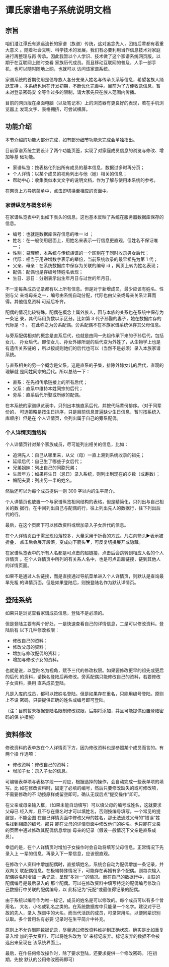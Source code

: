 # 谭氏家谱电子系统说明文档

## 宗旨

咱们澄江谭氏有源远流长的家谱（族谱）传统，这对追念先人，团结后辈都有着重大意义
。随着社会文明、科学技术的发展，我们有必要利用当作信息技术对家庭进行再整理与再
传承。因此我暂以个人学识、技术做了这个家谱系统网页版，以期于在互联网上随时查看
家族历代成员。而且移动互联网的普及，人手一部手机，也可以随时随地上网，也就可以
访问该家谱系统。

家谱系统的首期使用是倡导族人各分支录入姓名与传承关系等信息，希望各族人踊跃支持
。本系统也尚在开发初期，不断优化完善中。目前为了方便收录信息，暂未对登录密码安
全等作过多的限制，请大家先只在族人范围内传播。

目前的网页版在桌面电脑（以及笔记本）上的浏览器有更良好的表现，若在手机浏览器上
发现文字、表格拥挤，可尝试横屏。

## 功能介绍

本节介绍的功能大部分完成，如有部分细节功能未完成会单独指出。

目前家谱系统主要设计了两个功能页签，实现了对家庭成员信息的浏览与修改、增加等基
础功能。

* 家谱纵览：按表格化列出所有成员的基本信息，数据过多时再分页；
* 个人详情：以某个成员的视角列出与他（她）相关的信息；
* 帮助中心：收集类似本文文字的说明文档，作为了解与使用本系统的参考。

在网页上方导航菜单中，点击即切换至相应的页面中。

### 家谱纵览与概念说明

在家谱纵览表中列出如下表头的信息，这也基本反映了系统在服务器数据库保存的信息。

* 编号：也就是数据库保存信息的唯一 id ；
* 姓名：在一般使用层面上，用姓名来表示一行信息更直观，但姓名不保证唯一；
* 性别：易理解，本系统与传统族谱的一个区别在于同时收录男女后代；
* 代际：相当于用递增数字表示的辈份，当前系统收录的最早祖先为第 1 代；
* 父亲、母亲：在系统数据库中保存为关联的编号 id ，网页上转为姓名表现；
* 配偶：配偶也是存编号转姓名表现；
* 生日、忌日：分别表示出生年月日与过世的年月日。

不一定每条成员记录都有以上所有信息。但是对于新增成员，最少应该有姓名、性别与父
亲或母亲之一，编号由系统自动分配，代际也由父亲或母亲关系计算而得。其他信息资料
可延后补齐。

配偶的情况比较特殊。配偶在概念上属外族人，因与本族的关系也在系统中保存为一条记
录，其代际用负数以示区分。比如第 3 代子孙娶的妻子，她在数据库存的代际是 -3 。
在此称之为旁系配偶。旁系配偶不在本族家谱系统保存其父母信息。

与旁系配偶相对的概念是直系后代，也就是由同一先祖传承下来的子孙后代，包括女儿、
孙女后代。即使女儿、孙女外嫁所诞的后代变为外姓了，从生物学上也是有遗传关系链的
，所以按规则她们的后代也可以（当然不是必须）录入本族家谱系统。

与直系相关的另一个概念是父系，这是直系的子集，排除外嫁女儿的后代，直观的理解就
是同姓同宗的后代。所以总结一下：

* 直系：在先祖传承链接上的所有后代；
* 父系：直系中维持本姓同宗的后代；
* 旁系：直系后代所娶或所嫁的配偶。

在本系统的家谱纵览表中，只列出本族直系后代，并按代际辈份排序。（对于同辈份的，
可选策略是按生日排序，只是目前信息普遍缺少生日信息，暂时按系统入库顺序）但是在
个人详情页，会列出属于自己的旁系配偶。

### 个人详情页面结构

个人详情页针对某个家族成员，尽可能列出相关的信息，比如：

* 追溯先人：自己从哪里来，从父（母）一直上溯到系统收录的祖先；
* 延续后代：自己生了哪些子女后代；
* 兄弟姐妹：列出自己的同胞兄弟；
* 生辰年方：如果将生日（忌日）录入系统，则列出到现在的岁数（或寿数）；
* 婚配夫妻：列出另一半的姓名。

然后还可以为每个成员提供一则 300 字以内的生平简介。

个人详情页也放置一个与家谱纵览相同结构的表格，但是精简化，只列出与自己相关的数
据行。在中间列出自己与配偶的行，往上列出先人的数据行，往下列出后代的行。

最后，在这个页面下可以修改资料或增加录入子女后代的信息。

在个人详情页由于需呈现段落较多，大量采用于折叠的方式。凡右向箭头►表示被折叠，
点击后会展开段落，变成向下箭头▼，可反复切换展开或隐藏。

在家谱纵览表中的所有人名都是可点击的超链接，点击后会跳转到相应人名的个人详情页
。在个人详情页中所列的有关系人名中，也是可点击超链接，链到其他人的详情页面。

如果不是通过人名链接，而是直接通过导航菜单进入个人详情页，则默认是查询最早先祖
的详情页面。但是如果登陆后，则按登陆名作为默认详情页。

## 登陆系统

如果只是浏览查看家谱成员信息，登陆不是必须的。

但是登陆主要有两个好处，一是快速查看自己的详情信息，二是可以修改资料。登陆后有
以下几种修改权限：

* 修改自己的资料；
* 修改父母的资料；
* 增加与修改配偶的资料；
* 增加与修改子女的资料。

也就是说，以登陆名为视角，赋予三代的修改权限。如果要修改更早的祖先或更后的后代
的资料，请换名登陆后再修改。旁系配偶只能修改自己的资料，若要修改子女资料，换用
直系成员登陆。

凡是入库的成员，都可以按姓名登陆。但是如果存在重名，只能用编号登陆。原则上不设
密码，只要提供正确的姓名或编号即可登陆。

（注：目前暂未根据登陆名限制修改权限，后期将添加，并且可能提供设置登陆密码的保
护措施）

## 资料修改

修改资料的表单放在个人详情页下方，因为修改资料也是参照某个成员而言的。有两个操
作选项：

* 修改资料：修改自己的资料；
* 增加子女：录入子女的信息。

可编辑表单项与表格字段一一对应，根据选择的操作，会自动完成一些表单项的填写。比
如在修改资料时，固定了必填的编号，然后只要修改缺失的或可修改项，不需要修改的不
动按原样或留空即可。确认无误后点“提交操作”即可。

在父亲或母亲输入框，（如果未能自动填写）可以填父母的编号或姓名，这就要求父母已
经入库，且不存在重名时才可以填姓名，否则按编号填写。一个常见的提醒是，不能企图
在自己详情页面中修改父母的姓名，那无法通过父母的“错误”姓名找到相应的编号。那只
能在父母的详情页面中修改他们的姓名。也只能在父亲的页面中通过修改其配偶信息增加
母亲的记录（假设一般情况下父亲是直系成员）。

幸运的是，在个人详情页时增加子女操作时会自动将填写父母信息。正常情况下先录入上
一辈的信息，再录入下一辈信息，应该很直观。

在修改个人资料中增加配偶时，直接填姓名，系统会自动为配偶增加一条记录，并双向关
联配偶信息。在极端特殊情况下，可能存在再婚有多个配偶。则每次输入配偶姓名时增加
一条记录，呈现“多对一”的情况。而在自己的数据行中，关联的配偶编号是最后录入的
那个配偶。可以在修改资料中填写特定的配偶编号修改自己数据行中关联的配偶编号，以
此标记为“元配”或最值得记录的配偶。

由于系统以编号作为唯一标记，成员的姓名是可以修改的。每个成员可以有多个曾用名，
大名、小名或乳名之类的。在系统数据库中只能录一个名字。建议对于已故的先人，录入
族谱中的大名。而当代活跃的成员，可录常用名，以便同辈识别认取。多个曾用名有必要
记录时在生平简介中补充。

原则上不允许删除数据记录，尽量通过修改资料维护到正确状态。确实是比如重复录入增
加的子女资料，可以将姓名改为 '0' 来标记废弃。标记废弃的数据不会被选出来呈现在
该系统界面上。

最后，在作任何修改操作时，除了要求登陆，还要求提供一个修改密码。（在初期，先按
默认的公用修改密码即可）
